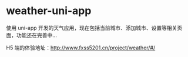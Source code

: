 # weather-uni-app

使用 uni-app 开发的天气应用，现在包括当前城市、添加城市、设置等相关页面，功能还在完善中...

H5 端的体验地址：http://www.fxss5201.cn/project/weather/#/
